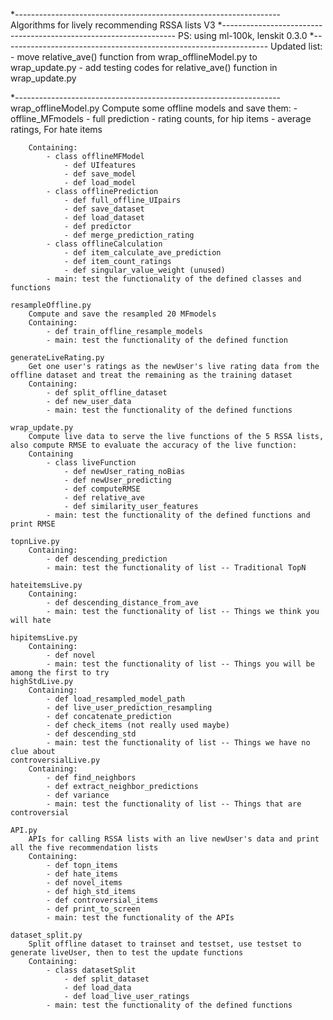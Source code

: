 *------------------------------------------------------------------
Algorithms for lively recommending RSSA lists V3
*------------------------------------------------------------------
				PS: using ml-100k, lenskit 0.3.0
*------------------------------------------------------------------
	Updated list:
		- move relative_ave() function from wrap_offlineModel.py to wrap_update.py
		- add testing codes for relative_ave() function in wrap_update.py

*------------------------------------------------------------------
	wrap_offlineModel.py
		Compute some offline models and save them: 
			- offline_MFmodels
			- full prediction
			- rating counts, for hip items
			- average ratings, For hate items
			
		Containing:
			- class offlineMFModel
				- def UIfeatures
				- def save_model
				- def load_model
			- class offlinePrediction
				- def full_offline_UIpairs
				- def save_dataset
				- def load_dataset
				- def predictor
				- def merge_prediction_rating
			- class offlineCalculation
				- def item_calculate_ave_prediction
				- def item_count_ratings
				- def singular_value_weight (unused)
			- main: test the functionality of the defined classes and functions
			
	resampleOffline.py
		Compute and save the resampled 20 MFmodels
		Containing:
			- def train_offline_resample_models
			- main: test the functionality of the defined function
			
	generateLiveRating.py
		Get one user's ratings as the newUser's live rating data from the offline dataset and treat the remaining as the training dataset
		Containing:
			- def split_offline_dataset
			- def new_user_data
			- main: test the functionality of the defined functions
			
	wrap_update.py
		Compute live data to serve the live functions of the 5 RSSA lists, also compute RMSE to evaluate the accuracy of the live function:
		Containing
			- class liveFunction
				- def newUser_rating_noBias
				- def newUser_predicting
				- def computeRMSE
				- def relative_ave
				- def similarity_user_features
			- main: test the functionality of the defined functions and print RMSE
	
	topnLive.py
		Containing:
			- def descending_prediction
			- main: test the functionality of list -- Traditional TopN
			
	hateitemsLive.py
		Containing:
			- def descending_distance_from_ave
			- main: test the functionality of list -- Things we think you will hate
	
	hipitemsLive.py
		Containing:
			- def novel
			- main: test the functionality of list -- Things you will be among the first to try
	highStdLive.py
		Containing:
			- def load_resampled_model_path
			- def live_user_prediction_resampling
			- def concatenate_prediction
			- def check_items (not really used maybe)
			- def descending_std
			- main: test the functionality of list -- Things we have no clue about
	controversialLive.py
		Containing:
			- def find_neighbors
			- def extract_neighbor_predictions
			- def variance
			- main: test the functionality of list -- Things that are controversial
	
	API.py
		APIs for calling RSSA lists with an live newUser's data and print all the five recommendation lists
		Containing:
			- def topn_items
			- def hate_items
			- def novel_items
			- def high_std_items
			- def controversial_items
			- def print_to_screen
			- main: test the functionality of the APIs
				
	dataset_split.py
		Split offline dataset to trainset and testset, use testset to generate liveUser, then to test the update functions
		Containing:
			- class datasetSplit
				- def split_dataset
				- def load_data
				- def load_live_user_ratings
			- main: test the functionality of the defined functions
	
	
	
	
	
	
	
	
	
	
	
	
	
	
	
	
	
	
	
	
	
	
	
	
	
	
	
	
	
	
	
	
	
	